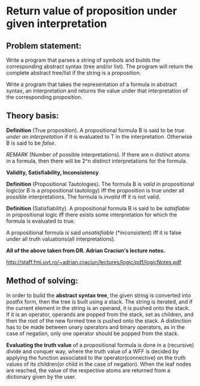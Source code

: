 # Return value of proposition under given interpretation

## Problem statement:

Write a program that parses a string of symbols and builds the corresponding abstract syntax (tree and/or list). The program will return the
complete abstract tree/list if the string is a proposition.

Write a program that takes the representation of a formula in abstract syntax, an interpretation 
and returns the value under that interpretation of the corresponding proposition.

## Theory basis:

**Definition** (True proposition). A propositional formula B is said to be *true under an interpretation* if it is evaluated to T
in the interpretation. Otherwise B is said to be *false*.

*REMARK* (Number of possible interpretations). If there are n distinct atoms in a formula, then there will be 2^n distinct
interpretations for the formula.

**Validity, Satisfiability, Inconsistency** 

**Definition** (Propositional Tautologies). The formula B is *valid* in propositional logic(or B is a propositional tautology)
iff the proposition is true under all possible interpretations. The formula is *invalid* iff it is not valid.

**Definition** (Satisfiability). A propositional formula B is said to be *satisfiable* in propositional logic iff there exists some
interpretation for which the formula is evaluated to true.

A propositional formula is said *unsatisfiable* (*inconsistent) iff it is false under all truth valuations(all interpretations).

**All of the above taken from DR. Adrian Craciun's lecture notes.**

http://staff.fmi.uvt.ro/~adrian.craciun/lectures/logic/pdf/logicNotes.pdf

## Method of solving:

In order to build the **abstract syntax tree**, the given string is converted into postfix form, then the tree is built using a stack. The string is iterated, 
and if the current element in the string is an operand, it is pushed onto the stack. If it is an operator, operands are popped from the stack, set as children,
and then the root of the new formed tree is pushed onto the stack. A distinction has to be made between unary operators and binary operators, as in the case of
negation, only one operator should be popped from the stack.

**Evaluating the truth value** of a propositional formula is done in a (recursive) divide and conquer way, where the truth value of a WFF is decided by
applying the function associated to the operator(connective) on the truth values of its children(or child in the case of negation). When the leaf nodes
are reached, the value of the respective atoms are returned from a dictionary given by the user.